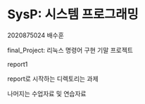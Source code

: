 # SysP: 시스템 프로그래밍

2020875024 배수훈

final_Project: 리눅스 명령어 구현 기말 프로젝트

report1

report로 시작하는 디렉토리는 과제

나머지는 수업자료 및 연습자료
